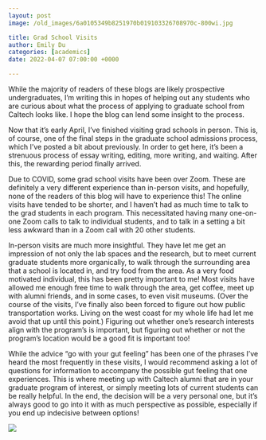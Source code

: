 ```yaml
---
layout: post
image: /old_images/6a0105349b8251970b019103326708970c-800wi.jpg

title: Grad School Visits
author: Emily Du
categories: [academics]
date: 2022-04-07 07:00:00 +0000

---
```

While the majority of readers of these blogs are likely prospective undergraduates, I’m writing this in hopes of helping out any students who are curious about what the process of applying to graduate school from Caltech looks like. I hope the blog can lend some insight to the process.

Now that it’s early April, I’ve finished visiting grad schools in person. This is, of course, one of the final steps in the graduate school admissions process, which I’ve posted a bit about previously. In order to get here, it’s been a strenuous process of essay writing, editing, more writing, and waiting. After this, the rewarding period finally arrived.

Due to COVID, some grad school visits have been over Zoom. These are definitely a very different experience than in-person visits, and hopefully, none of the readers of this blog will have to experience this! The online visits have tended to be shorter, and I haven’t had as much time to talk to the grad students in each program. This necessitated having many one-on-one Zoom calls to talk to individual students, and to talk in a setting a bit less awkward than in a Zoom call with 20 other students.

In-person visits are much more insightful. They have let me get an impression of not only the lab spaces and the research, but to meet current graduate students more organically, to walk through the surrounding area that a school is located in, and try food from the area. As a very food motivated individual, this has been pretty important to me! Most visits have allowed me enough free time to walk through the area, get coffee, meet up with alumni friends, and in some cases, to even visit museums. (Over the course of the visits, I’ve finally also been forced to figure out how public transportation works. Living on the west coast for my whole life had let me avoid that up until this point.) Figuring out whether one’s research interests align with the program’s is important, but figuring out whether or not the program’s location would be a good fit is important too!

While the advice “go with your gut feeling” has been one of the phrases I’ve heard the most frequently in these visits, I would recommend asking a lot of questions for information to accompany the possible gut feeling that one experiences. This is where meeting up with Caltech alumni that are in your graduate program of interest, or simply meeting lots of current students can be really helpful. In the end, the decision will be a very personal one, but it’s always good to go into it with as much perspective as possible, especially if you end up indecisive between options!

![](/images/2022/emily/library.png)